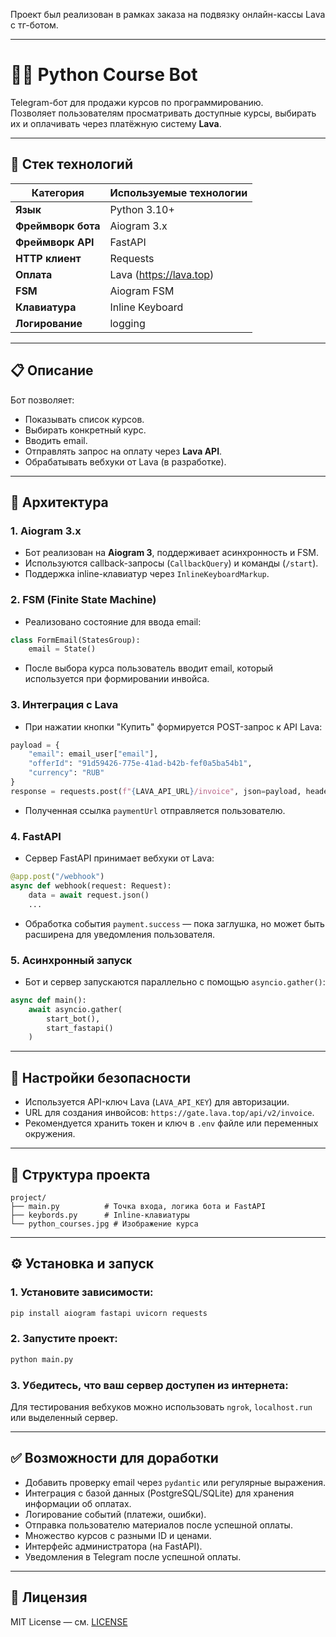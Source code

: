 Проект был реализован в рамках заказа на подвязку онлайн-кассы Lava с тг-ботом.

---

# 🧑‍💻 Python Course Bot

Telegram-бот для продажи курсов по программированию.  
Позволяет пользователям просматривать доступные курсы, выбирать их и оплачивать через платёжную систему **Lava**.

---

## 🧰 Стек технологий

| Категория       | Используемые технологии |
|----------------|-------------------------|
| **Язык**        | Python 3.10+            |
| **Фреймворк бота** | Aiogram 3.x             |
| **Фреймворк API** | FastAPI                |
| **HTTP клиент** | Requests               |
| **Оплата**      | Lava (https://lava.top) |
| **FSM**         | Aiogram FSM             |
| **Клавиатура**  | Inline Keyboard         |
| **Логирование** | logging                 |

---

## 📋 Описание

Бот позволяет:
- Показывать список курсов.
- Выбирать конкретный курс.
- Вводить email.
- Отправлять запрос на оплату через **Lava API**.
- Обрабатывать вебхуки от Lava (в разработке).

---

## 🧠 Архитектура

### 1. **Aiogram 3.x**
- Бот реализован на **Aiogram 3**, поддерживает асинхронность и FSM.
- Используются callback-запросы (`CallbackQuery`) и команды (`/start`).
- Поддержка inline-клавиатур через `InlineKeyboardMarkup`.

### 2. **FSM (Finite State Machine)**
- Реализовано состояние для ввода email:
```python
class FormEmail(StatesGroup):
    email = State()
```
- После выбора курса пользователь вводит email, который используется при формировании инвойса.

### 3. **Интеграция с Lava**
- При нажатии кнопки "Купить" формируется POST-запрос к API Lava:
```python
payload = {
    "email": email_user["email"],
    "offerId": "91d59426-775e-41ad-b42b-fef0a5ba54b1",
    "currency": "RUB"
}
response = requests.post(f"{LAVA_API_URL}/invoice", json=payload, headers=headers)
```
- Полученная ссылка `paymentUrl` отправляется пользователю.

### 4. **FastAPI**
- Сервер FastAPI принимает вебхуки от Lava:
```python
@app.post("/webhook")
async def webhook(request: Request):
    data = await request.json()
    ...
```
- Обработка события `payment.success` — пока заглушка, но может быть расширена для уведомления пользователя.

### 5. **Асинхронный запуск**
- Бот и сервер запускаются параллельно с помощью `asyncio.gather()`:
```python
async def main():
    await asyncio.gather(
        start_bot(),
        start_fastapi()
    )
```

---

## 🔐 Настройки безопасности

- Используется API-ключ Lava (`LAVA_API_KEY`) для авторизации.
- URL для создания инвойсов: `https://gate.lava.top/api/v2/invoice`.
- Рекомендуется хранить токен и ключ в `.env` файле или переменных окружения.

---

## 🧩 Структура проекта

```
project/
├── main.py          # Точка входа, логика бота и FastAPI
├── keybords.py      # Inline-клавиатуры
└── python_courses.jpg # Изображение курса
```

---

## ⚙️ Установка и запуск

### 1. Установите зависимости:
```bash
pip install aiogram fastapi uvicorn requests
```

### 2. Запустите проект:
```bash
python main.py
```

### 3. Убедитесь, что ваш сервер доступен из интернета:
Для тестирования вебхуков можно использовать `ngrok`, `localhost.run` или выделенный сервер.

---

## ✅ Возможности для доработки

- Добавить проверку email через `pydantic` или регулярные выражения.
- Интеграция с базой данных (PostgreSQL/SQLite) для хранения информации об оплатах.
- Логирование событий (платежи, ошибки).
- Отправка пользователю материалов после успешной оплаты.
- Множество курсов с разными ID и ценами.
- Интерфейс администратора (на FastAPI).
- Уведомления в Telegram после успешной оплаты.

---

## 📌 Лицензия

MIT License — см. [LICENSE](LICENSE)


